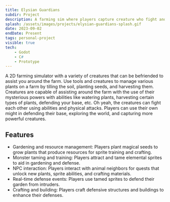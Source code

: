 ```yaml
---
title: Elysian Guardians
subdir: Project
description: A farming sim where players capture creature who fight and aid around the farm
splash: /assets/images/projects/elysian-guardians-splash.gif
date: 2023-09-02
endDate: Present
tags: personal-project
visible: true
tech:
    - Godot
    - C#
    - Prototype
---
```


A 2D farming simulator with a variety of creatures that can be befriended to assist you around the farm. Use tools and creatures to manage various plants on a farm by tilling the soil, planting seeds, and harvesting them. Creatures are capable of assisting around the farm with the use of their mysterious powers with abilities like watering plants, harvesting certain types of plants, defending your base, etc. Oh yeah, the creatures can fight each other using abilities and physical attacks. Players can use their own might in defending their base, exploring the world, and capturing more powerful creatures.

## Features

-   Gardening and resource management: Players plant magical seeds to grow plants that produce resources for sprite training and crafting.
-   Monster taming and training: Players attract and tame elemental sprites to aid in gardening and defense.
-   NPC interaction: Players interact with animal neighbors for quests that unlock new plants, sprite abilities, and crafting materials.
-   Real-time defense events: Players use tamed sprites to defend their garden from intruders.
-   Crafting and building: Players craft defensive structures and buildings to enhance their defenses.
